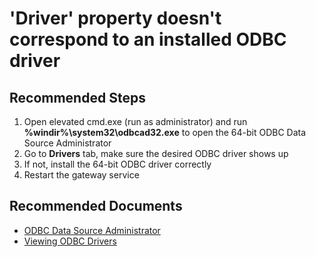 <properties
    pageTitle="'Driver' property doesn't correspond to an installed ODBC driver"
    description="'Driver' property doesn't correspond to an installed ODBC driver"
    service="microsoft.analysisservices"
    resource="servers"
    authors="brspie"
    ms.author="chanwa"
    displayOrder="2"
    selfHelpType="resource"
    supportTopicIds=""
    resourceTags=""
    productPesIds=""
    cloudEnvironments="public, fairfax, usnat, ussec"
    articleId="cbe9788f-19df-445f-b03a-6b72d21d188d"
    ownershipId="AzureData_AnalysisServices"
/>

# 'Driver' property doesn't correspond to an installed ODBC driver

## **Recommended Steps**

1. Open elevated cmd.exe (run as administrator) and run **%windir%\system32\odbcad32.exe** to open the 64-bit ODBC Data Source Administrator
2. Go to **Drivers** tab, make sure the desired ODBC driver shows up
3. If not, install the 64-bit ODBC driver correctly
4. Restart the gateway service

## **Recommended Documents**

* [ODBC Data Source Administrator](https://docs.microsoft.com/sql/odbc/admin/odbc-data-source-administrator)
* [Viewing ODBC Drivers](https://docs.microsoft.com/sql/odbc/admin/viewing-drivers)

